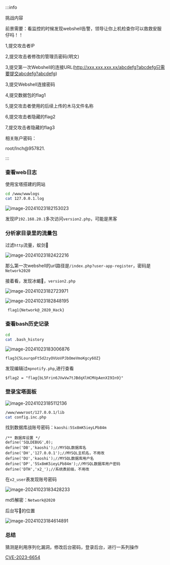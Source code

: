 :::info

挑战内容

前景需要：看监控的时候发现webshell告警，领导让你上机检查你可以救救安服仔吗！！



1,提交攻击者IP

2,提交攻击者修改的管理员密码(明文)

3,提交第一次Webshell的连接URL(http://xxx.xxx.xxx.xx/abcdefg?abcdefg只需要提交abcdefg?abcdefg) 

3,提交Webshell连接密码

4,提交数据包的flag1

5,提交攻击者使用的后续上传的木马文件名称

6,提交攻击者隐藏的flag2 

7,提交攻击者隐藏的flag3 



相关账户密码：

root/Inch@957821.

:::

### 查看web日志

使用宝塔搭建的网站

```bash
cd /www/wwwlogs
cat 127.0.0.1.log
```

![image-20241023182153023](https://dabai1-1316520326.cos.ap-shanghai.myqcloud.com/img/image-20241023182153023.png)

发现IP`192.168.20.1`多次访问`version2.php`，可能是黑客

### 分析家目录里的流量包

过滤`http`流量，蚁剑🐎

![image-20241023182422216](https://dabai1-1316520326.cos.ap-shanghai.myqcloud.com/img/image-20241023182422216.png)

那么第一次webshell的url路径是`/index.php?user-app-register`，密码是`Network2020`

接着看，发现冰蝎🐎，`version2.php`

![image-20241023182723971](https://dabai1-1316520326.cos.ap-shanghai.myqcloud.com/img/image-20241023182723971.png)

![image-20241023182848195](https://dabai1-1316520326.cos.ap-shanghai.myqcloud.com/img/image-20241023182848195.png)



` flag1{Network@_2020_Hack}`

### 查看bash历史记录

```bash
cd
cat .bash_history
```

![image-20241023183006876](https://dabai1-1316520326.cos.ap-shanghai.myqcloud.com/img/image-20241023183006876.png)

`flag3{5LourqoFt5d2zyOVUoVPJbOmeVmoKgcy6OZ}`

发现编辑过`mpnotify.php`,进行查看

`$flag2 = "flag{bL5Frin6JVwVw7tJBdqXlHCMVpAenXI9In9}"`

### 登录宝塔面板

![image-20241023185112136](https://dabai1-1316520326.cos.ap-shanghai.myqcloud.com/img/image-20241023185112136.png)

```bash
/www/wwwroot/127.0.0.1/lib
cat config.inc.php
```

找到数据库战账号密码：`kaoshi:5Sx8mK5ieyLPb84m`

```
/** 数据库设置 */
define('SQLDEBUG',0);
define('DB','kaoshi');//MYSQL数据库名
define('DH','127.0.0.1');//MYSQL主机名，不用改
define('DU','kaoshi');//MYSQL数据库用户名
define('DP','5Sx8mK5ieyLPb84m');//MYSQL数据库用户密码
define('DTH','x2_');//系统表前缀，不用改
```

在`x2_user`表发现账号密码

![image-20241023183428233](https://dabai1-1316520326.cos.ap-shanghai.myqcloud.com/img/image-20241023183428233.png)

md5解密：`Network@2020`

后台写🐎的位置

![image-20241023184614891](https://dabai1-1316520326.cos.ap-shanghai.myqcloud.com/img/image-20241023184614891.png)

### 总结

猜测是利用序列化漏洞，修改后台密码，登录后台，进行一系列操作

[CVE-2023-6654](https://www.cnblogs.com/kingbridge/articles/18000908)
